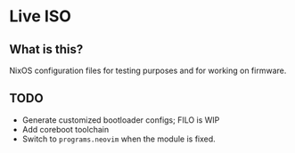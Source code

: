 # Live ISO

## What is this?

NixOS configuration files for testing purposes and for working on firmware.

## TODO
- Generate customized bootloader configs; FILO is WIP
- Add coreboot toolchain
- Switch to `programs.neovim` when the module is fixed.
